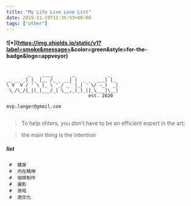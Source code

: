 ```yaml
---
title: "My Life Live Love List"
date: 2019-11-19T12:35:53+08:00
tags: ["other"]
---
```

#### ![*](https://img.shields.io/static/v1?label=smoke&message=<Project Collect Build Lists UseSmoke>&color=green&style=for-the-badge&logo=appveyor)


```text

        _    ____       _            _   
__ __ _| |_ |__ /_ _ __| |  _ _  ___| |_ 
\ V  V / ' \ |_ \ '_/ _` |_| ' \/ -_)  _|
 \_/\_/|_||_|___/_| \__,_(_)_||_\___|\__|
                              est. 2020

mvp.langer@gmail.com
	
```

> To help ohters, you don't have to be an efficient expert in the art; 

> the main thing is the intention

##### list

~~~~~~~~~~~~~~~~text
 #  健身
 #  内在精神
 #  咖啡制作
 #  摄影
 #  游戏
 #  酒文化

~~~~~~~~~~~~~~~~


